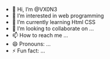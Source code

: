 - 👋 Hi, I’m @VX0N3
- 👀 I’m interested in web programming 
- 🌱 I’m currently learning Html CSS
- 💞️ I’m looking to collaborate on ...
- 📫 How to reach me ...
- 😄 Pronouns: ...
- ⚡ Fun fact: ...

<!---
VX0N3/VX0N3 is a ✨ special ✨ repository because its `README.md` (this file) appears on your GitHub profile.
You can click the Preview link to take a look at your changes.
--->
